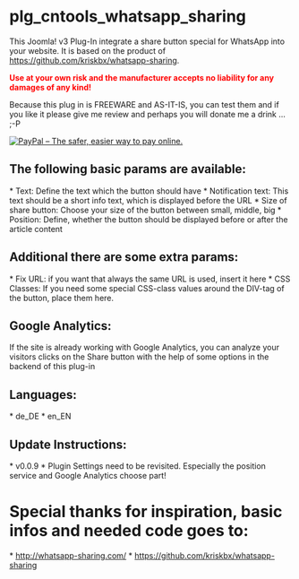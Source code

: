 <h1>plg_cntools_whatsapp_sharing</h1>

This Joomla! v3 Plug-In integrate a share button special for WhatsApp into your website.
It is based on the product of <a href='https://github.com/kriskbx/whatsapp-sharing' target='_blank'>https://github.com/kriskbx/whatsapp-sharing</a>.   
<p><strong style="color:#F00;">Use at your own risk and the manufacturer accepts no liability for any damages of any kind!</strong></p>
<p>Because this plug in is FREEWARE and AS-IT-IS, you can test them and if you like it please give me review and perhaps you will donate me a drink ... ;-P
<p><a href="https://www.paypal.com/cgi-bin/webscr?cmd=_s-xclick&hosted_button_id=SAX8MZ53VQFRG" target="_blank"><img src="https://www.paypalobjects.com/en_US/i/btn/btn_donateCC_LG_global.gif" alt="PayPal – The safer, easier way to pay online." /></a></p></p>


<h2>The following basic params are available:</h2>
* Text: Define the text which the button should have
* Notification text: This text should be a short info text, which is displayed before the URL
* Size of share button: Choose your size of the button between small, middle, big
* Position: Define, whether the button should be displayed before or after the article content    

<h2>Additional there are some extra params:</h2>
* Fix URL: if you want that always the same URL is used, insert it here
* CSS Classes: If you need some special CSS-class values around the DIV-tag of the button, place them here.   

<h2>Google Analytics:</h2>
If the site is already working with Google Analytics, you can analyze your visitors clicks on the Share button with the help of some options in the backend of this plug-in

<h2>Languages:</h2>
* de_DE
* en_EN

<h2>Update Instructions:</h2>
* v0.0.9
  * Plugin Settings need to be revisited. Especially the position service and Google Analytics choose part! 



<h1>Special thanks for inspiration, basic infos and needed code goes to:</h1>
* <a href='http://whatsapp-sharing.com/' target='_blank'>http://whatsapp-sharing.com/</a>
* <a href='https://github.com/kriskbx/whatsapp-sharing' target='_blank'>https://github.com/kriskbx/whatsapp-sharing</a>


